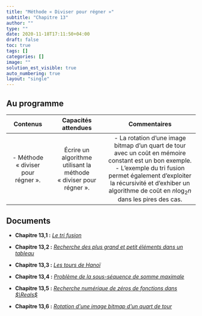 ```yaml
---
title: "Méthode « Diviser pour régner »"
subtitle: "Chapitre 13"
author: ""
type: ""
date: 2020-11-18T17:11:50+04:00
draft: false
toc: true
tags: []
categories: []
image: ""
solution_est_visible: true
auto_numbering: true
layout: "single"
---
```


## Au programme

| Contenus | Capacités attendues | Commentaires |
|:-:|:-:|:-:|
| - Méthode «&nbsp;diviser pour régner&nbsp;». | Écrire un algorithme utilisant la méthode «&nbsp;diviser pour régner&nbsp;».  | - La rotation d’une image bitmap d’un quart de tour avec un coût en mémoire constant est un bon exemple.<br />- L’exemple du tri fusion permet également d’exploiter la récursivité et d’exhiber un algorithme de coût en $n \log_2 n$ dans les pires des cas. |


## Documents

- **Chapitre 13,1 :** [*Le tri fusion*](1-tri-fusion)

- **Chapitre 13,2 :** [*Recherche des plus grand et petit éléments dans un tableau*](2-minmax) 

- **Chapitre 13,3 :** [*Les tours de Hanoï*](3-tour-hanoi)

- **Chapitre 13,4 :** [*Problème de la sous-séquence de somme maximale*](4-max-somme-sous-tableau)

- **Chapitre 13,5 :** [*Recherche numérique de zéros de fonctions dans $\Reals$*](5-recherche-zero)

- **Chapitre 13,6 :** [*Rotation d'une image bitmap d'un quart de tour*](5-rotation-image)

